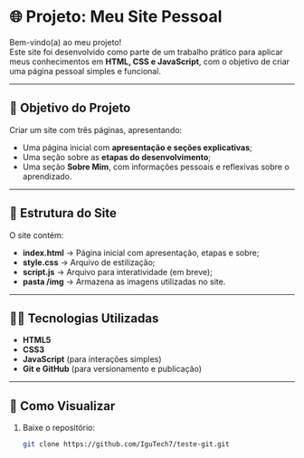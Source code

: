 # 🌐 Projeto: Meu Site Pessoal

Bem-vindo(a) ao meu projeto!  
Este site foi desenvolvido como parte de um trabalho prático para aplicar meus conhecimentos em **HTML, CSS e JavaScript**, com o objetivo de criar uma página pessoal simples e funcional.

---

## 🎯 Objetivo do Projeto
Criar um site com três páginas, apresentando:
- Uma página inicial com **apresentação e seções explicativas**;
- Uma seção sobre as **etapas do desenvolvimento**;
- Uma seção **Sobre Mim**, com informações pessoais e reflexivas sobre o aprendizado.

---

## 🧱 Estrutura do Site
O site contém:
- **index.html** → Página inicial com apresentação, etapas e sobre;
- **style.css** → Arquivo de estilização;
- **script.js** → Arquivo para interatividade (em breve);
- **pasta /img** → Armazena as imagens utilizadas no site.

---

## 🧑‍💻 Tecnologias Utilizadas
- **HTML5**  
- **CSS3**  
- **JavaScript** (para interações simples)  
- **Git e GitHub** (para versionamento e publicação)

---

## 🚀 Como Visualizar
1. Baixe o repositório:
   ```bash
   git clone https://github.com/IguTech7/teste-git.git